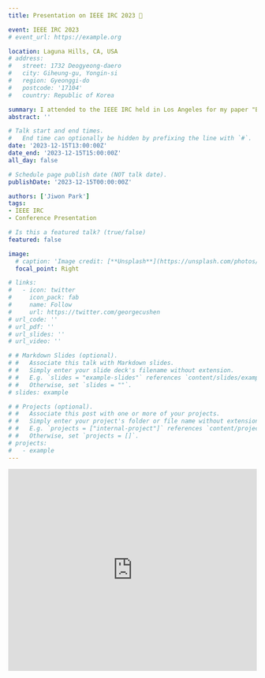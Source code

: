 ```yaml
---
title: Presentation on IEEE IRC 2023 🐥

event: IEEE IRC 2023
# event_url: https://example.org

location: Laguna Hills, CA, USA
# address:
#   street: 1732 Deogyeong-daero
#   city: Giheung-gu, Yongin-si
#   region: Gyeonggi-do
#   postcode: '17104'
#   country: Republic of Korea

summary: I attended to the IEEE IRC held in Los Angeles for my paper "BumpyPatch"
abstract: ''

# Talk start and end times.
#   End time can optionally be hidden by prefixing the line with `#`.
date: '2023-12-15T13:00:00Z'
date_end: '2023-12-15T15:00:00Z'
all_day: false

# Schedule page publish date (NOT talk date).
publishDate: '2023-12-15T00:00:00Z'

authors: ['Jiwon Park']
tags: 
- IEEE IRC
- Conference Presentation

# Is this a featured talk? (true/false)
featured: false

image:
  # caption: 'Image credit: [**Unsplash**](https://unsplash.com/photos/bzdhc5b3Bxs)'
  focal_point: Right

# links:
#   - icon: twitter
#     icon_pack: fab
#     name: Follow
#     url: https://twitter.com/georgecushen
# url_code: ''
# url_pdf: ''
# url_slides: ''
# url_video: ''

# # Markdown Slides (optional).
# #   Associate this talk with Markdown slides.
# #   Simply enter your slide deck's filename without extension.
# #   E.g. `slides = "example-slides"` references `content/slides/example-slides.md`.
# #   Otherwise, set `slides = ""`.
# slides: example

# # Projects (optional).
# #   Associate this post with one or more of your projects.
# #   Simply enter your project's folder or file name without extension.
# #   E.g. `projects = ["internal-project"]` references `content/project/deep-learning/index.md`.
# #   Otherwise, set `projects = []`.
# projects:
#   - example
---
```


<iframe width="100%" height="410" src="https://youtu.be/19gaVRn-o3k?si=sPbZxeqQhMXr8JyQ" frameborder="0" allow="autoplay; encrypted-media" allowfullscreen></iframe>


<!-- {{% callout note %}}
Click on the **Slides** button above to view the built-in slides feature.
{{% /callout %}} -->

<!-- Slides can be added in a few ways:

- **Create** slides using Hugo Blox Builder's [_Slides_](https://docs.hugoblox.com/reference/content-types/) feature and link using `slides` parameter in the front matter of the talk file
- **Upload** an existing slide deck to `static/` and link using `url_slides` parameter in the front matter of the talk file
- **Embed** your slides (e.g. Google Slides) or presentation video on this page using [shortcodes](https://docs.hugoblox.com/reference/markdown/).

Further event details, including [page elements](https://docs.hugoblox.com/reference/markdown/) such as image galleries, can be added to the body of this page. -->

